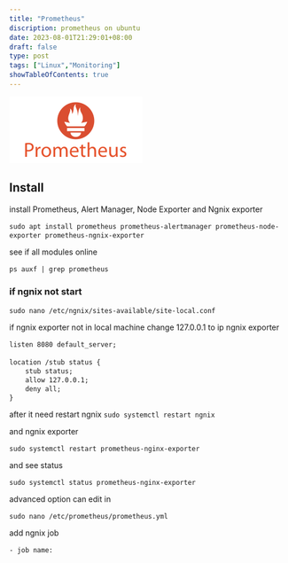 ```yaml
---
title: "Prometheus"
discription: prometheus on ubuntu 
date: 2023-08-01T21:29:01+08:00 
draft: false
type: post
tags: ["Linux","Monitoring"]
showTableOfContents: true
--- 
```



![prometheus1](images/prometheus1.svg)

## Install 

install Prometheus, Alert Manager, Node Exporter and Ngnix exporter
```
sudo apt install prometheus prometheus-alertmanager prometheus-node-exporter prometheus-ngnix-exporter
```

see if all modules online
```
ps auxf | grep prometheus
```


### if ngnix not start 
```
sudo nano /etc/ngnix/sites-available/site-local.conf
```

if ngnix exporter not in local machine change 127.0.0.1 to ip ngnix exporter
```
listen 8080 default_server;

location /stub status {
    stub status;
    allow 127.0.0.1;
    deny all; 
}

```
after it need restart ngnix `sudo systemctl restart ngnix` 
 
and ngnix exporter

```
sudo systemctl restart prometheus-nginx-exporter
```

and see status 
```
sudo systemctl status prometheus-nginx-exporter
```

advanced option can edit in 
```
sudo nano /etc/prometheus/prometheus.yml
```
add ngnix job
```
- job name:
```